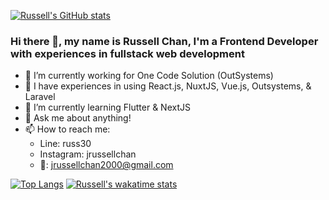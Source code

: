 [![Russell's GitHub stats](https://github-readme-stats.vercel.app/api?username=jrchan30&show_icons=true&theme=radical&count_private=true)](https://github.com/jrchan30/github-readme-stats)

### Hi there 👋, my name is Russell Chan, I'm a Frontend Developer with experiences in fullstack web development
- 🔭 I’m currently working for One Code Solution (OutSystems)
- :muscle: I have experiences in using React.js, NuxtJS, Vue.js, Outsystems, & Laravel
- 🌱 I’m currently learning Flutter & NextJS
- 💬 Ask me about anything!
- 📫 How to reach me:
    - Line: russ30
    - Instagram: jrussellchan
    - :email:: jrussellchan2000@gmail.com

[![Top Langs](https://github-readme-stats.vercel.app/api/top-langs/?username=jrchan30&hide=css,scss&layout=compact)](https://github.com/anuraghazra/github-readme-stats)
[![Russell's wakatime stats](https://github-readme-stats.vercel.app/api/wakatime?username=jrchan30&v=2)](https://github.com/anuraghazra/github-readme-stats)
